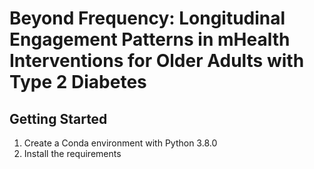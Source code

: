 # Beyond Frequency: Longitudinal Engagement Patterns in mHealth Interventions for Older Adults with Type 2 Diabetes

## Getting Started
1. Create a Conda environment with Python 3.8.0
2. Install the requirements
